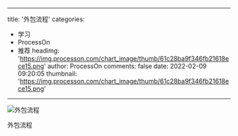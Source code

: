 
---
title: '外包流程'
categories: 
 - 学习
 - ProcessOn
 - 推荐
headimg: 'https://img.processon.com/chart_image/thumb/61c28ba9f346fb21618ece15.png'
author: ProcessOn
comments: false
date: 2022-02-09 09:20:05
thumbnail: 'https://img.processon.com/chart_image/thumb/61c28ba9f346fb21618ece15.png'
---

<div>   
<img class="thumb" alt="外包流程" src="https://img.processon.com/chart_image/thumb/61c28ba9f346fb21618ece15.png" referrerpolicy="no-referrer">
<p>外包流程</p>  
</div>
            